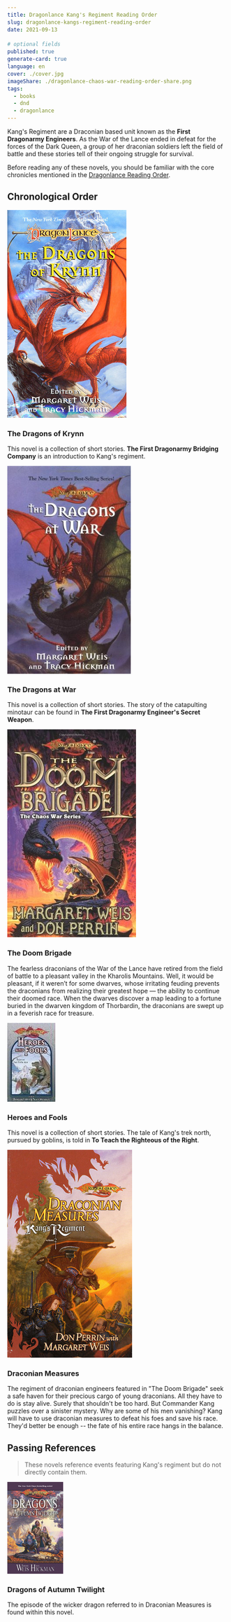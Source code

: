 ```yaml
---
title: Dragonlance Kang's Regiment Reading Order
slug: dragonlance-kangs-regiment-reading-order
date: 2021-09-13

# optional fields
published: true
generate-card: true
language: en
cover: ./cover.jpg
imageShare: ./dragonlance-chaos-war-reading-order-share.png
tags:
  - books
  - dnd
  - dragonlance
---
```


Kang's Regiment are a Draconian based unit known as the **First Dragonarmy Engineers**. As the War of the Lance ended in defeat for the forces of the Dark Queen, a group of her draconian soldiers left the field of battle and these stories tell of their ongoing struggle for survival.

Before reading any of these novels, you should be familiar with the core chronicles mentioned in the [Dragonlance Reading Order](/dragonlance-reading-order).

## Chronological Order

<div style={{ display: 'flex', alignItems: 'stretch', justifyContent: 'flexStart', borderBottom: '1px solid #ececec' }}>

<div style={{ minWidth: '150px', padding: '10px'}}>

![Dragonlance: The Dragons of Krynn](./dragons-of-krynn.jpg)

</div>

<div style={{ padding: '10px'}}>

### The Dragons of Krynn

This novel is a collection of short stories. **The First Dragonarmy Bridging Company** is an introduction to Kang's regiment.

</div>

</div>

<div style={{ display: 'flex', alignItems: 'stretch', justifyContent: 'flexStart', borderBottom: '1px solid #ececec' }}>

<div style={{ minWidth: '150px', padding: '10px'}}>

![Dragonlance: The Dragons at War](./dragons-at-war.jpg)

</div>

<div style={{ padding: '10px'}}>

### The Dragons at War

This novel is a collection of short stories. The story of the catapulting minotaur can be found in **The First Dragonarmy Engineer's Secret Weapon**.

</div>

</div>

<div style={{ display: 'flex', alignItems: 'stretch', justifyContent: 'flexStart', borderBottom: '1px solid #ececec' }}>

<div style={{ minWidth: '150px', padding: '10px'}}>

![Dragonlance: The Doom Brigade](./the-doom-brigade.jpg)

</div>

<div style={{ padding: '10px'}}>

### The Doom Brigade

The fearless draconians of the War of the Lance have retired from the field of battle to a pleasant valley in the Kharolis Mountains. Well, it would be pleasant, if it weren’t for some dwarves, whose irritating feuding prevents the draconians from realizing their greatest hope — the ability to continue their doomed race. When the dwarves discover a map leading to a fortune buried in the dwarven kingdom of Thorbardin, the draconians are swept up in a feverish race for treasure.

</div>

</div>

<div style={{ display: 'flex', alignItems: 'stretch', justifyContent: 'flexStart', borderBottom: '1px solid #ececec' }}>

<div style={{ minWidth: '150px', padding: '10px'}}>

![Dragonlance: Heroes and Fools](./heroes-and-fools.jpg)

</div>

<div style={{ padding: '10px'}}>

### Heroes and Fools

This novel is a collection of short stories. The tale of Kang's trek north, pursued by goblins, is told in **To Teach the Righteous of the Right**.

</div>

</div>

<div style={{ display: 'flex', alignItems: 'stretch', justifyContent: 'flexStart' }}>

<div style={{ minWidth: '150px', padding: '10px'}}>

![Dragonlance: Draconian Measures](./draconian-measures.jpg)

</div>

<div style={{ padding: '10px'}}>

### Draconian Measures

The regiment of draconian engineers featured in "The Doom Brigade" seek a safe haven for their precious cargo of young draconians. All they have to do is stay alive. Surely that shouldn't be too hard.
But Commander Kang puzzles over a sinister mystery. Why are some of his men vanishing? Kang will have to use draconian measures to defeat his foes and save his race. They'd better be enough -- the fate of his entire race hangs in the balance.

</div>

</div>

## Passing References

> These novels reference events featuring Kang's regiment but do not directly contain them.

<div style={{ display: 'flex', alignItems: 'stretch', justifyContent: 'flexStart' }}>

<div style={{ minWidth: '150px', padding: '10px'}}>

![Dragonlance: Dragons of Autumn Twilight](./dragons-of-autumn-twilight.jpg)

</div>

<div style={{ padding: '10px'}}>

### Dragons of Autumn Twilight

The episode of the wicker dragon referred to in Draconian Measures is found within this novel.

</div>

</div>
